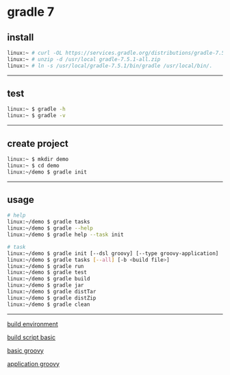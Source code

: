 # gradle 7

## install

```bash
linux:~ # curl -OL https://services.gradle.org/distributions/gradle-7.5.1-all.zip
linux:~ # unzip -d /usr/local gradle-7.5.1-all.zip
linux:~ # ln -s /usr/local/gradle-7.5.1/bin/gradle /usr/local/bin/.
```

---

## test

```bash
linux:~ $ gradle -h
linux:~ $ gradle -v
```

---

## create project

```bash
linux:~ $ mkdir demo
linux:~ $ cd demo
linux:~/demo $ gradle init
```

---

## usage

```bash
# help
linux:~/demo $ gradle tasks
linux:~/demo $ gradle --help
linux:~/demo $ gradle help --task init

# task
linux:~/demo $ gradle init [--dsl groovy] [--type groovy-application]
linux:~/demo $ gradle tasks [--all] [-b <build file>]
linux:~/demo $ gradle run
linux:~/demo $ gradle test
linux:~/demo $ gradle build
linux:~/demo $ gradle jar
linux:~/demo $ gradle distTar
linux:~/demo $ gradle distZip
linux:~/demo $ gradle clean
```

---

[build environment](./build_environment.md)

[build script basic](./build_script_basic.md)

[basic groovy](./basic-groovy.md)

[application groovy](./application-groovy.md)
